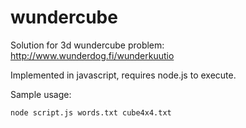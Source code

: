 # wundercube
Solution for 3d wundercube problem: http://www.wunderdog.fi/wunderkuutio

Implemented in javascript, requires node.js to execute.

Sample usage:

```
node script.js words.txt cube4x4.txt
```